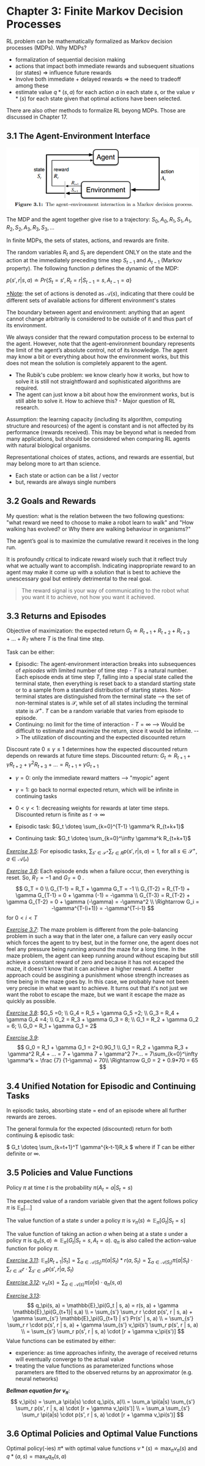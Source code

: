 # Chapter 3:  Finite Markov Decision Processes
RL problem can be mathematically formalized as Markov decision processes (MDPs). Why MDPs?

- formalization of sequential decision making
- actions that impact both immediate rewards and subsequent situations (or states) => influence future rewards
- Involve both immediate + delayed rewards => the need to tradeoff among these
- estimate value $q*(s, a)$ for each action $a$ in each state $s$, or the value $v*(s)$ for each state given that optimal actions have been selected.

There are also other methods to formalize RL beyong MDPs. Those are discussed in Chapter 17.

## 3.1 The Agent-Environment Interface

![image-20220120174837059](./fig/image-20220120174837059.png)

The MDP and the agent together give rise to a trajectory: $S_0, A_0, R_1, S_1, A_1, R_2, S_2, A_3, R_3, S_3,...$

In finite MDPs, the sets of states, actions, and rewards are finite.

The random variables $R_t$ and $S_t$ are dependent ONLY on the state and the action at the immediately preceding time step $S_{t-1}$ and $A_{t-1}$ (Markov property). The following function $p$ defines the dynamic of the MDP:

$p(s', r | s, a) \doteq Pr\{ S_t = s', R_t=r | S_{t-1}=s, A_{t-1}=a \}$

<u>*Note</u>: the set of actions is denoted as $\mathcal{A}(s)$, indicating that there could be different sets of available actions for different environment's states 

The boundary between agent and environment: anything that an agent cannot change arbitrarily is considered to be outside of it and thus part of its environment. 

We always consider that the reward computation process to be external to the agent. However, note that the agent–environment boundary represents the limit of the agent’s absolute control, not of its knowledge. The agent may know a bit or everything about how the environment works, but this does not mean the solution is completely apparent to the agent.

- The Rubik's cube problem: we know clearly how it works, but how to solve it is still not straightfoward and sophisticated algorithms are required. 
- The agent can just know a bit about how the environment works, but is still able to solve it. How to achieve this? - Major question of RL research.

Assumption: the learning capacity (including its algorithm, computing structure and resources) of the agent is constant and is not affected by its performance (rewards received). This may be beyond what is needed from many applications, but should be considered when comparing RL agents with natural biological organisms.

Representational choices of states, actions, and rewards are essential, but may belong more to art than science.

- Each state or action can be a list / vector
- but, rewards are always single numbers

## 3.2 Goals and Rewards

My question: what is the relation between the two following questions: "what reward we need to choose to make a robot learn to walk" and "How walking has evolved? or Why there are walking behaviour in organisms?"

The agent’s goal is to maximize the cumulative reward it receives in the long run.

It is profoundly critical to indicate reward wisely such that it reflect truly what we actually want to accomplish. Indicating inappropriate reward to an agent may make it come up with a solution that is best to achieve the unescessary goal but entirely detrimental to the real goal. 

>The reward signal is your way of communicating to the robot what you want it to achieve, not how you want it achieved.

## 3.3 Returns and Episodes

Objective of maximization: the expected return $G_t \doteq R_{t+1} + R_{t+2} + R_{t+3}+...+R_T$ where $T$ is the final time step.

Task can be either:

- Episodic: The agent-environment interaction breaks into subsequences of *episodes* with limited number of time step - $T$ is a natural number. Each episode ends at time step $T$, falling into a special state called the terminal state, then everything is reset back to a standard starting state or to a sample from a standard distribution of starting states. Non-terminal states are distinguished from the terminal state --> the set of non-terminal states is $\mathcal{S}$, while set of all states including the terminal state is $\mathcal{S}^+$. $T$ can be a random variable that varies from episode to episode.
- Continuing: no limit for the time of interaction - $T=\infty$ --> Would be difficult to estimate and maximize the return, since it would be infinite. --> The utilization of discounting and the expected discounted return

Discount rate $0 \leq \gamma \leq 1$ determines how the expected discounted return depends on rewards at future time steps. Discounted return: $G_t \doteq R_{t+1} + \gamma R_{t+2} + \gamma^2 R_{t+3}+... = R_{t+1} + \gamma G_{t+1}$

- $\gamma = 0$: only the immediate reward matters --> "myopic" agent
- $\gamma=1$: go back to normal expected return, which will be infinite in continuing tasks
- $0 < \gamma < 1$: decreasing weights for rewards at later time steps. Discounted return is finite as $t \rightarrow \infty$

- Episodic task: $G_t \doteq \sum_{k=0}^{T-1} \gamma^k R_{t+k+1}$
- Continuing task: $G_t \doteq \sum_{k=0}^\infty \gamma^k R_{t+k+1}$

*<u>Exercise 3.5</u>*: For episodic tasks, $\sum_{s' \in \mathcal{S}^+} \sum_{r \in R} p(s', r | s, a) =1$, for all $s \in \mathcal{S}^+, a \in \mathcal{A(s)}$

<u>*Exercise 3.6*</u>: Each episode ends when a failure occur, then everything is reset. So, $R_T = -1$ and $G_T = 0$ .
$$
G_T = 0 \\
G_{T-1} = R_T + \gamma G_T = -1 \\
G_{T-2} = R_{T-1} + \gamma G_{T-1} = 0 + \gamma (-1) = -\gamma \\
G_{T-3} = R_{T-2} + \gamma G_{T-2} = 0 + \gamma (-\gamma) = -\gamma^2 \\
\Rightarrow G_i = -\gamma^{T-(i+1)} = -\gamma^{T-i-1}
$$
for $0 < i < T$

<u>*Exercise 3.7*</u>: The maze problem is different from the pole-balancing problem in such a way that in the later one, a failure can very easily occur which forces the agent to try best, but in the former one, the agent does not feel any pressure being running around the maze for a long time. In the maze problem, the agent can keep running around without escaping but still achieve a constant reward of zero and because it has not escaped the maze, it doesn't know that it can achieve a higher reward. A better approach could be assgining a punishment whose strength increases as time being in the maze goes by. In this case, we probably have not been very precise in what we want to achieve. It turns out that it's not just we want the robot to escape the maze, but we want it escape the maze as quickly as possible.

*<u>Exercise 3.8</u>*: $G_5 =0; \\ G_4 = R_5 + \gamma G_5 =2; \\ G_3 = R_4 + \gamma G_4 =4; \\ G_2 = R_3 + \gamma G_3 = 8; \\ G_1 = R_2 + \gamma G_2 = 6; \\ G_0 = R_1 + \gamma G_1 = 2$

<u>*Exercise 3.9*</u>: 
$$
G_0 = R_1 + \gamma G_1 = 2+0.9G_1 \\ 
G_1 = R_2 + \gamma R_3 + \gamma^2 R_4 + ... = 7 + \gamma 7 + \gamma^2 7+... = 7\sum_{k=0}^\infty \gamma^k = \frac {7} {1-\gamma} = 70\\
\Rightarrow G_0 = 2 + 0.9*70 = 65
$$

## 3.4 Unified Notation for Episodic and Continuing Tasks

In episodic tasks, absorbing state = end of an episode where all further rewards are zeroes. 

The general formula for the expected (discounted) return for both continuing & episodic task:

$ G_t \doteq \sum_{k=t+1}^T \gamma^{k-t-1}R_k $ where if $T$ can be either definite or $\infty$.

## 3.5 Policies and Value Functions

Policy $\pi$ at time $t$ is the probability $\pi(A_t = a | S_t = s)$

The expected value of a random variable given that the agent follows policy $\pi$ is $\mathbb{E}_\pi[...]$

The value function of a state $s$ under a policy $\pi$ is $v_\pi(s) \doteq \mathbb{E}_\pi[G_t | S_t = s]$

The value function of taking an action $a$ when being at a state $s$ under a policy $\pi$ is $q_\pi(s,a) \doteq \mathbb{E}_\pi(G_t | S_t=s, A_t=a)$. $q_\pi$ is also called the action-value function for policy $\pi$.

<u>*Exercise 3.11*</u>: $\mathbb{E}_\pi[R_{t+1} | S_t] = \sum_{a \in \mathcal{A}(S_t)} \pi(a | S_t) * r(a, S_t) = \sum_{a \in \mathcal{A}(S_t)} \pi(a | S_t) \cdot \sum_{r \in \mathcal{R}} r \cdot \sum_{s' \in \mathcal{S}} p(s', r | a, S_t)$

<u>*Exercise 3.12*</u>: $v_\pi(s) = \sum_{a \in \mathcal{A}(s)} \pi(a|s) \cdot q_\pi(s, a)$

<u>*Exercise 3.13*</u>:
$$
q_\pi(s, a) = \mathbb{E}_\pi(G_t | s, a) = r(s, a) + \gamma \mathbb{E}_\pi(G_{t+1}| s,a) \\
= \sum_{s'} \sum_r r \cdot p(s', r | s, a) + \gamma \sum_{s'} \mathbb{E}_\pi(G_{t+1} | s') Pr(s' | s, a) \\
= \sum_{s'} \sum_r r \cdot p(s', r | s, a) + \gamma \sum_{s'} v_\pi(s') \sum_r p(s', r | s, a) \\
= \sum_{s'} \sum_r p(s', r | s, a) \cdot [r + \gamma v_\pi(s')]
$$
Value functions can be estimated by either:

- experience: as time approaches infinity, the average of received returns will eventually converge to the actual value
- treating the value functions as parameterized functions whose parameters are fitted to the observed returns by an approximator (e.g. neural networks)

***Bellman equation for $v_\pi$***:
$$
v_\pi(s) = \sum_a \pi(a|s) \cdot q_\pi(s, a)\\
= \sum_a \pi(a|s) \sum_{s'} \sum_r p(s', r | s, a) \cdot [r + \gamma v_\pi(s')] \\
= \sum_a \sum_{s'} \sum_r \pi(a|s) \cdot p(s', r | s, a) \cdot [r + \gamma v_\pi(s')]
$$

## 3.6 Optimal Policies and Optimal Value Functions

Optimal policy(-ies) $\pi*$ with optimal value functions $v*(s) \doteq \max_\pi v_\pi(s)$ and $q*(a, s) = \max_\pi q_\pi(s, a)$

